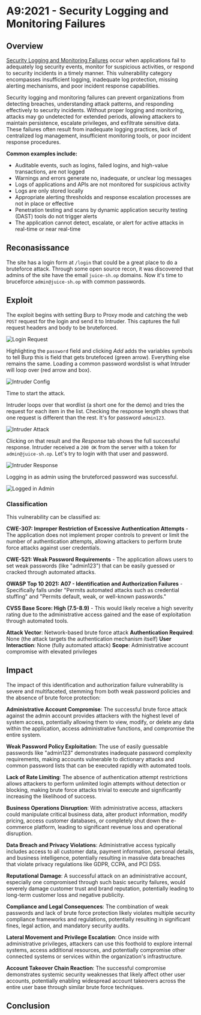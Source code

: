 # A9:2021 - Security Logging and Monitoring Failures

## Overview
[Security Logging and Monitoring Failures](https://owasp.org/Top10/A09_2021-Security_Logging_and_Monitoring_Failures/) occur when applications fail to adequately log security events, monitor for suspicious activities, or respond to security incidents in a timely manner. This vulnerability category encompasses insufficient logging, inadequate log protection, missing alerting mechanisms, and poor incident response capabilities.

Security logging and monitoring failures can prevent organizations from detecting breaches, understanding attack patterns, and responding effectively to security incidents. Without proper logging and monitoring, attacks may go undetected for extended periods, allowing attackers to maintain persistence, escalate privileges, and exfiltrate sensitive data. These failures often result from inadequate logging practices, lack of centralized log management, insufficient monitoring tools, or poor incident response procedures.

**Common examples include:**
- Auditable events, such as logins, failed logins, and high-value transactions, are not logged
- Warnings and errors generate no, inadequate, or unclear log messages
- Logs of applications and APIs are not monitored for suspicious activity
- Logs are only stored locally
- Appropriate alerting thresholds and response escalation processes are not in place or effective
- Penetration testing and scans by dynamic application security testing (DAST) tools do not trigger alerts
- The application cannot detect, escalate, or alert for active attacks in real-time or near real-time

## Reconasissance

The site has a login form at `/login` that could be a great place to do a bruteforce attack. Through some open source recon, it was discovered that admins of the site have the email `juice-sh.op` domains. Now it's time to bruceforce `admin@juice-sh.op` with common passwords.

## Exploit
The exploit begins with setting Burp to Proxy mode and catching the web `POST` request for the login and send it to Intruder. This captures the full request headers and body to be bruteforced.

![Login Request](images/a07-admin-request.png)

Highlighting the `password` field and clicking *Add* adds the variables symbols to tell Burp this is field that gets brutefoced (green arrow). Everything else remains the same. Loading a common password wordslist is what Intruder will loop over (red arrow and box). 

![Intruder Config](images/a07-intruder-config.png)

Time to start the attack.

Intruder loops over that wordlist (a short one for the demo) and tries the request for each item in the list. Checking the response length shows that one request is different than the rest. It's for password `admin123`. 

![Intruder Attack](images/a07-intruder-attack.png)

Clicking on that result and the *Response* tab shows the full successful response. Intruder received a `200 OK` from the server with a token for `admin@juice-sh.op`. Let's try to login with that user and password.

![Intruder Response](images/a07-intruder-Response.png)

Logging in as admin using the bruteforced password was successful.

![Logged in Admin](images/a07-logged-admin.png)

### Classification
This vulnerability can be classified as:

**CWE-307: Improper Restriction of Excessive Authentication Attempts** - The application does not implement proper controls to prevent or limit the number of authentication attempts, allowing attackers to perform brute force attacks against user credentials.

**CWE-521: Weak Password Requirements** - The application allows users to set weak passwords (like "admin123") that can be easily guessed or cracked through automated attacks.

**OWASP Top 10 2021: A07 - Identification and Authorization Failures** - Specifically falls under "Permits automated attacks such as credential stuffing" and "Permits default, weak, or well-known passwords."

**CVSS Base Score: High (7.5-8.9)** - This would likely receive a high severity rating due to the administrative access gained and the ease of exploitation through automated tools.

**Attack Vector**: Network-based brute force attack
**Authentication Required**: None (the attack targets the authentication mechanism itself)
**User Interaction**: None (fully automated attack)
**Scope**: Administrative account compromise with elevated privileges

## Impact
The impact of this identification and authorization failure vulnerability is severe and multifaceted, stemming from both weak password policies and the absence of brute force protection:

**Administrative Account Compromise**: The successful brute force attack against the admin account provides attackers with the highest level of system access, potentially allowing them to view, modify, or delete any data within the application, access administrative functions, and compromise the entire system.

**Weak Password Policy Exploitation**: The use of easily guessable passwords like "admin123" demonstrates inadequate password complexity requirements, making accounts vulnerable to dictionary attacks and common password lists that can be executed rapidly with automated tools.

**Lack of Rate Limiting**: The absence of authentication attempt restrictions allows attackers to perform unlimited login attempts without detection or blocking, making brute force attacks trivial to execute and significantly increasing the likelihood of success.

**Business Operations Disruption**: With administrative access, attackers could manipulate critical business data, alter product information, modify pricing, access customer databases, or completely shut down the e-commerce platform, leading to significant revenue loss and operational disruption.

**Data Breach and Privacy Violations**: Administrative access typically includes access to all customer data, payment information, personal details, and business intelligence, potentially resulting in massive data breaches that violate privacy regulations like GDPR, CCPA, and PCI DSS.

**Reputational Damage**: A successful attack on an administrative account, especially one compromised through such basic security failures, would severely damage customer trust and brand reputation, potentially leading to long-term customer loss and negative publicity.

**Compliance and Legal Consequences**: The combination of weak passwords and lack of brute force protection likely violates multiple security compliance frameworks and regulations, potentially resulting in significant fines, legal action, and mandatory security audits.

**Lateral Movement and Privilege Escalation**: Once inside with administrative privileges, attackers can use this foothold to explore internal systems, access additional resources, and potentially compromise other connected systems or services within the organization's infrastructure.

**Account Takeover Chain Reaction**: The successful compromise demonstrates systemic security weaknesses that likely affect other user accounts, potentially enabling widespread account takeovers across the entire user base through similar brute force techniques.

## Conclusion